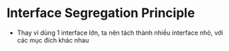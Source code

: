 # Interface Segregation Principle

- Thay vì dùng 1 interface lớn, ta nên tách thành nhiều interface nhỏ, với các mục đích khác nhau
